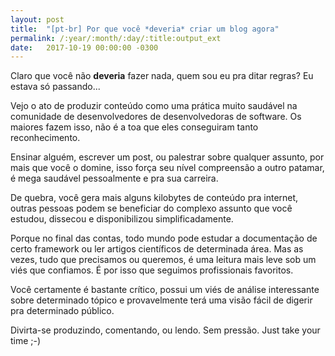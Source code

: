 ```yaml
---
layout: post
title:  "[pt-br] Por que você *deveria* criar um blog agora"
permalink: /:year/:month/:day/:title:output_ext
date:   2017-10-19 00:00:00 -0300
---
```


Claro que você não **deveria** fazer nada, quem sou eu pra ditar regras? Eu estava só passando...

Vejo o ato de produzir conteúdo como uma prática muito saudável na comunidade de desenvolvedores de desenvolvedoras de software. Os maiores fazem isso, não é a toa que eles conseguiram tanto reconhecimento.

Ensinar alguém, escrever um post, ou palestrar sobre qualquer assunto, por mais que você o domine, isso força seu nível compreensão a outro patamar, é mega saudável pessoalmente e pra sua carreira.

De quebra, você gera mais alguns kilobytes de conteúdo pra internet, outras pessoas podem se beneficiar do complexo assunto que você estudou, dissecou e disponibilizou simplificadamente.

Porque no final das contas, todo mundo pode estudar a documentação de certo framework ou ler artigos científicos de determinada área. Mas as vezes, tudo que precisamos ou queremos, é uma leitura mais leve sob um viés que confiamos. É por isso que seguimos profissionais favoritos.

Você certamente é bastante crítico, possui um viés de análise interessante sobre determinado tópico e provavelmente terá uma visão fácil de digerir pra determinado público.

Divirta-se produzindo, comentando, ou lendo. Sem pressão. Just take your time ;-)
